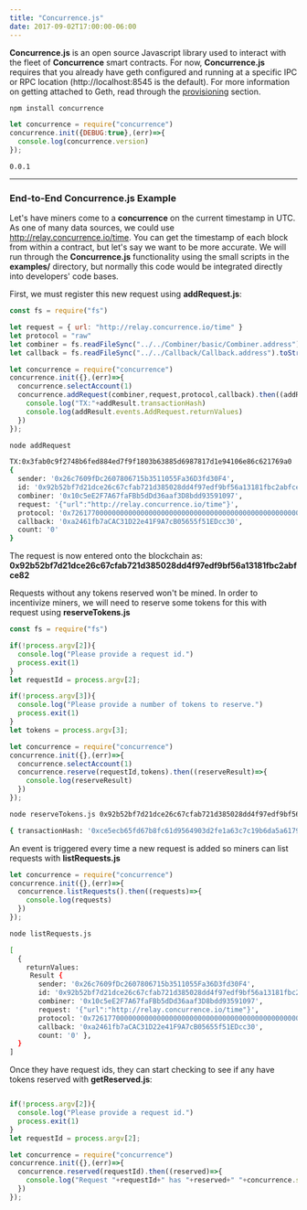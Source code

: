 ```yaml
---
title: "Concurrence.js"
date: 2017-09-02T17:00:00-06:00
---
```

**Concurrence.js** is an open source Javascript library used to interact with the fleet of **Concurrence** smart contracts. For now, **Concurrence.js** requires that you already have geth configured and running at a specific IPC or RPC location (http://localhost:8545 is the default). For more information on getting attached to Geth, read through the [provisioning](http://localhost:1313/exploration/provisioning/) section.

```bash
npm install concurrence
```

```Javascript
let concurrence = require("concurrence")
concurrence.init({DEBUG:true},(err)=>{
  console.log(concurrence.version)
});
```

```
0.0.1
```

---------------------------------------------

### End-to-End Concurrence.js Example


Let's have miners come to a **concurrence** on the current timestamp in UTC. As one of many data sources, we could use <a href='http://relay.concurrence.io/time' target='_blank'>http://relay.concurrence.io/time</a>. You can get the timestamp of each block from within a contract, but let's say we want to be more accurate. We will run through the **Concurrence.js** functionality using the small scripts in the **examples/** directory, but normally this code would be integrated directly into developers' code bases.

First, we must register this new request using **addRequest.js**:

```Javascript
const fs = require("fs")

let request = { url: "http://relay.concurrence.io/time" }
let protocol = "raw"
let combiner = fs.readFileSync("../../Combiner/basic/Combiner.address").toString().trim()
let callback = fs.readFileSync("../../Callback/Callback.address").toString().trim()

let concurrence = require("concurrence")
concurrence.init({},(err)=>{
  concurrence.selectAccount(1)
  concurrence.addRequest(combiner,request,protocol,callback).then((addResult)=>{
    console.log("TX:"+addResult.transactionHash)
    console.log(addResult.events.AddRequest.returnValues)
  })
});

```
```bash
node addRequest

TX:0x3fab0c9f2748b6fed884ed7f9f1803b63885d6987817d1e94106e86c621769a0
{
  sender: '0x26c7609fDc2607806715b3511055Fa36D3fd30F4',
  id: '0x92b52bf7d21dce26c67cfab721d385028dd4f97edf9bf56a13181fbc2abfce82',
  combiner: '0x10c5eE2F7A67faFBb5dDd36aaf3D8bdd93591097',
  request: '{"url":"http://relay.concurrence.io/time"}',
  protocol: '0x7261770000000000000000000000000000000000000000000000000000000000',
  callback: '0xa2461fb7aCAC31D22e41F9A7cB05655f51EDcc30',
  count: '0'
}
```

The request is now entered onto the blockchain as: **0x92b52bf7d21dce26c67cfab721d385028dd4f97edf9bf56a13181fbc2abfce82**

Requests without any tokens reserved won't be mined. In order to incentivize miners, we will need to reserve some tokens for this with request using **reserveTokens.js**

```Javascript
const fs = require("fs")

if(!process.argv[2]){
  console.log("Please provide a request id.")
  process.exit(1)
}
let requestId = process.argv[2];

if(!process.argv[3]){
  console.log("Please provide a number of tokens to reserve.")
  process.exit(1)
}
let tokens = process.argv[3];

let concurrence = require("concurrence")
concurrence.init({},(err)=>{
  concurrence.selectAccount(1)
  concurrence.reserve(requestId,tokens).then((reserveResult)=>{
    console.log(reserveResult)
  })
});

```
```bash
node reserveTokens.js 0x92b52bf7d21dce26c67cfab721d385028dd4f97edf9bf56a13181fbc2abfce82 1000

{ transactionHash: '0xce5ecb65fd67b8fc61d9564903d2fe1a63c7c19b6da5a6179596fc7d283cf0dd' }
```




An event is triggered every time a new request is added so miners can list requests with **listRequests.js**

```Javascript
let concurrence = require("concurrence")
concurrence.init({},(err)=>{
  concurrence.listRequests().then((requests)=>{
    console.log(requests)
  })
});

```
```bash
node listRequests.js

[
  {
    returnValues:
     Result {
       sender: '0x26c7609fDc2607806715b3511055Fa36D3fd30F4',
       id: '0x92b52bf7d21dce26c67cfab721d385028dd4f97edf9bf56a13181fbc2abfce82',
       combiner: '0x10c5eE2F7A67faFBb5dDd36aaf3D8bdd93591097',
       request: '{"url":"http://relay.concurrence.io/time"}',
       protocol: '0x7261770000000000000000000000000000000000000000000000000000000000',
       callback: '0xa2461fb7aCAC31D22e41F9A7cB05655f51EDcc30',
       count: '0' },
  }
]
```

Once they have request ids, they can start checking to see if any have tokens reserved with **getReserved.js**:

```Javascript

if(!process.argv[2]){
  console.log("Please provide a request id.")
  process.exit(1)
}
let requestId = process.argv[2];

let concurrence = require("concurrence")
concurrence.init({},(err)=>{
  concurrence.reserved(requestId).then((reserved)=>{
    console.log("Request "+requestId+" has "+reserved+" "+concurrence.symbol+" reserved")
  })
});

```
